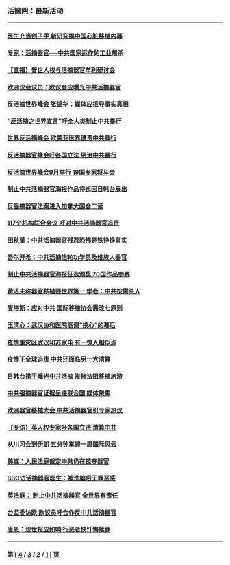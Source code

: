 ### 活摘网：最新活动
---
#### [医生充当刽子手 新研究揭中国心脏移植内幕](../../pages/nf5883/n13772291.md?11270430) 
#### [专家：活摘器官──中共国家运作的工业屠杀](../../pages/nf5883/n13761178.md?11270430) 
#### [【直播】普世人权与活摘器官牟利研讨会](../../pages/nf5883/n13425146.md?11270430) 
#### [欧洲议会议员：欧议会应曝光中共活摘器官](../../pages/nf5883/n13336571.md?11270430) 
#### [反活摘世界峰会 张锦华：媒体应报导事实真相](../../pages/nf5883/n13278502.md?11270430) 
#### [“反活摘之世界宣言”吁全人类制止中共暴行](../../pages/nf5883/n13259730.md?11270430) 
#### [世界反活摘峰会 欧美亚医界谴责中共罪行](../../pages/nf5883/n13253550.md?11270430) 
#### [反活摘器官峰会吁各国立法 惩治中共暴行](../../pages/nf5883/n13245052.md?11270430) 
#### [反活摘世界峰会9月举行 19国专家将与会](../../pages/nf5883/n13201492.md?11270430) 
#### [制止中共活摘器官海报作品将巡回日韩台展出](../../pages/nf5883/n13177791.md?11270430) 
#### [反强摘器官法案进入加拿大国会二读](../../pages/nf5883/n13033450.md?11270430) 
#### [117个机构联合会议 吁对中共活摘器官追责](../../pages/nf5883/n12775087.md?11270430) 
#### [田秋堇：中共活摘器官残忍恐怖是铁铮铮事实](../../pages/nf5883/n12702148.md?11270430) 
#### [吾尔开希：中共活摘法轮功学员及维族人器官](../../pages/nf5883/n12693197.md?11270430) 
#### [制止中共活摘器官海报征选颁奖 70国作品参赛](../../pages/nf5883/n12692050.md?11270430) 
#### [黄洁夫称器官移植要世界第一 学者：中共按需杀人](../../pages/nf5883/n12572329.md?11270430) 
#### [麦塔斯：应对中共 国际移植协会需改七原则](../../pages/nf5883/n12514711.md?11270430) 
#### [玉清心：武汉协和医院高调“换心”的幕后](../../pages/nf5883/n12298730.md?11270430) 
#### [疫情重灾区武汉和苏家屯 有一惊人相似点](../../pages/nf5883/n12150824.md?11270430) 
#### [疫情下全球追责 中共还面临另一大清算](../../pages/nf5883/n12070397.md?11270430) 
#### [日韩台携手曝光中共活摘 推修法阻移植旅游](../../pages/nf5883/n11712046.md?11270430) 
#### [中共强摘器官证据呈递联合国 媒体聚焦](../../pages/nf5883/n11546426.md?11270430) 
#### [欧洲器官移植大会 中共活摘器官引专家热议](../../pages/nf5883/n11539095.md?11270430) 
#### [【专访】英人权专家吁各国立法 清算中共](../../pages/nf5883/n11367315.md?11270430) 
#### [从川习会到伊朗 五分钟掌握一周国际风云](../../pages/nf5883/n11338520.md?11270430) 
#### [美媒：人民法庭裁定中共仍在掠夺器官](../../pages/nf5883/n11334897.md?11270430) 
#### [BBC访活摘器官医生：被洗脑后无罪恶感](../../pages/nf5883/n11335935.md?11270430) 
#### [英法庭： 制止中共活摘器官 全世界有责任](../../pages/nf5883/n11330691.md?11270430) 
#### [台监委访欧 欧议员吁合作反中共活摘器官](../../pages/nf5883/n11109190.md?11270430) 
#### [唐恩：现世报应如响 行恶者快忏悔赎罪](../../pages/nf5883/n11104016.md?11270430) 

---
#### 第 [ [4](./4.md?11270430) / [3](./3.md?11270430) / [2](./2.md?11270430) / [1](./1.md?11270430) ] 页
